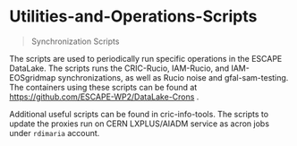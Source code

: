 # Utilities-and-Operations-Scripts
> Synchronization Scripts

The scripts are used to periodically run specific operations in the ESCAPE DataLake.
The scripts runs the CRIC-Rucio, IAM-Rucio, and IAM-EOSgridmap synchronizations, as well as Rucio noise and gfal-sam-testing.
The containers using these scripts can be found at https://github.com/ESCAPE-WP2/DataLake-Crons .

Additional useful scripts can be found in cric-info-tools.
The scripts to update the proxies run on CERN LXPLUS/AIADM service as acron jobs under `rdimaria` account.